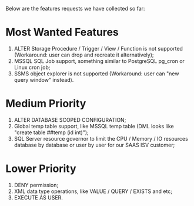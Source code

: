Below are the features requests we have collected so far:

# Most Wanted Features
1. ALTER Storage Procedure / Trigger / View / Function is not supported (Workaround: user can drop and recreate it alternatively);
2. MSSQL SQL Job support, something similar to PostgreSQL pg_cron or Linux cron job;
3. SSMS object explorer is not supported (Workaround: user can "new query window" instead).

# Medium Priority
1. ALTER DATABASE SCOPED CONFIGURATION;
2. Global temp table support, like MSSQL temp table (DML looks like "create table ##temp (id int)");
3. SQL Server resource governor to limit the CPU / Memory / IO resources database by database or user by user for our SAAS ISV customer;

# Lower Priority
1. DENY permission;
2. XML data type operations, like VALUE / QUERY / EXISTS and etc;
3. EXECUTE AS USER.
